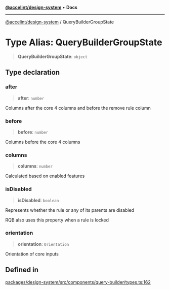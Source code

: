 [**@accelint/design-system**](../README.md) • **Docs**

***

[@accelint/design-system](../README.md) / QueryBuilderGroupState

# Type Alias: QueryBuilderGroupState

> **QueryBuilderGroupState**: `object`

## Type declaration

### after

> **after**: `number`

Columns after the core 4 columns and before the remove rule column

### before

> **before**: `number`

Columns before the core 4 columns

### columns

> **columns**: `number`

Calculated based on enabled features

### isDisabled

> **isDisabled**: `boolean`

Represents whether the rule or any of its parents are disabled

RQB also uses this property when a rule is locked

### orientation

> **orientation**: `Orientation`

Orientation of core inputs

## Defined in

[packages/design-system/src/components/query-builder/types.ts:162](https://github.com/gohypergiant/standard-toolkit/blob/258694cea8ed8bbd956b3cf5da47c2c9debcf127/packages/design-system/src/components/query-builder/types.ts#L162)
